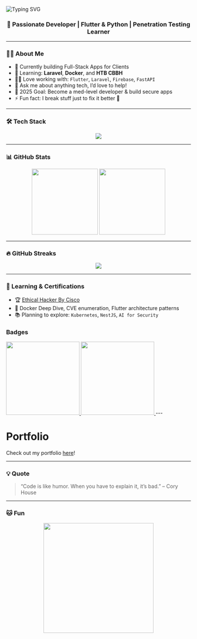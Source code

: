 <!-- Banner -->
<img src="https://readme-typing-svg.herokuapp.com?font=Fira+Code&duration=3000&pause=1000&center=true&vCenter=true&width=1000&lines=Hi+%F0%9F%91%8B%2C+I'm+IMAD+EL+KADI!;+Flutter+%7C+Laravel+%7C+Cybersecurity+Enthusiast;Building+cool+things+with+code..." alt="Typing SVG" />


<h3 align="center">🚀 Passionate Developer | Flutter & Python | Penetration Testing Learner</h3>

---

### 👨‍💻 About Me

- 🔭 Currently building Full-Stack Apps for Clients
- 🧠 Learning: **Laravel**, **Docker**, and **HTB CBBH**
- 🧑‍💻 Love working with: `Flutter`, `Laravel`, `Firebase`, `FastAPI`
- 💬 Ask me about anything tech, I’d love to help!
- 🎯 2025 Goal: Become a med-level developer & build secure apps
- ⚡ Fun fact: I break stuff just to fix it better 🔐

---

### 🛠️ Tech Stack

<p align="center">
  <img src="https://skillicons.dev/icons?i=dart,flutter,laravel,php,mysql,firebase,docker,python,fastapi,git,github" />
</p>

---

### 📊 GitHub Stats

<div align="center">
  <img src="https://github-readme-stats.vercel.app/api?username=roxm337&show_icons=true&theme=radical" height="180px"/>
  <img src="https://github-readme-stats.vercel.app/api/top-langs/?username=roxm337&layout=compact&theme=radical" height="180px"/>
</div>

---

### 🔥 GitHub Streaks

<div align="center">
  <img src="https://github-readme-streak-stats.herokuapp.com/?user=roxm337"/>
</div>

---


### 🧠 Learning & Certifications

- 🏆 [Ethical Hacker By Cisco](https://www.credly.com/badges/88055b15-7a1a-40e2-99a2-507bd76339ef/public_url)
- 📘 Docker Deep Dive, CVE enumeration, Flutter architecture patterns
- 📚 Planning to explore: `Kubernetes`, `NestJS`, `AI for Security`

### Badges
<a href="https://www.credly.com/badges/88055b15-7a1a-40e2-99a2-507bd76339ef" target="_blank">
  <img src="https://images.credly.com/size/340x340/images/5d5ac32b-d239-42b8-9665-8a921dc3ab47/image.png" width="200" />
</a>
<a href="https://www.credly.com/badges/e9027a87-1cdc-4bd5-af71-ce4b9aae08eb" target="_blank">
  <img src="https://images.credly.com/size/680x680/images/242902b5-f527-42ad-865e-977c9e1b5b58/image.png" width="200" />
</a>
---

# Portfolio

Check out my portfolio [here](https://imad-elkadi-portfolio.web.app)!

---

### 💡 Quote

> “Code is like humor. When you have to explain it, it’s bad.” – Cory House

---

### 🐱 Fun

<p align="center">
  <img src="https://media.giphy.com/media/qgQUggAC3Pfv687qPC/giphy.gif" width="300"/>
</p>
